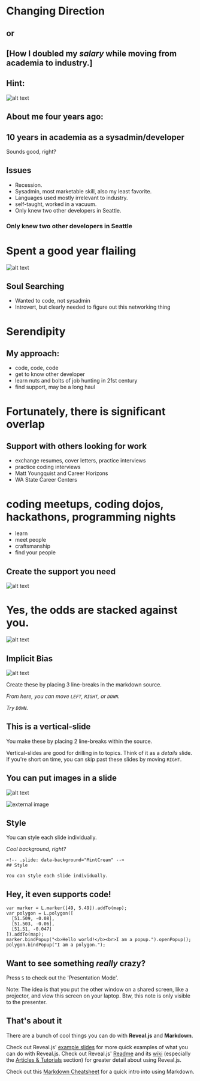 # Changing Direction

## or
## [How I doubled my *salary* while moving from academia to industry.]<!-- .element: class="fragment" data-fragment-index="0" -->



## Hint:
![alt text](assets/challengesdemotivator.jpeg "Challenges")



## About me four years ago:
## 10 years in academia as a sysadmin/developer
Sounds good, right?



## Issues
* Recession.<!-- .element: class="fragment" data-fragment-index="1" -->
* Sysadmin, most marketable skill, also my least favorite.<!-- .element: class="fragment" data-fragment-index="2" -->
* Languages used mostly irrelevant to industry.<!-- .element: class="fragment" data-fragment-index="3" -->
* self-taught, worked in a vacuum.<!-- .element: class="fragment" data-fragment-index="4" -->
* Only knew two other developers in Seattle.<!-- .element: class="fragment" data-fragment-index="5" -->



### Only knew two other developers in Seattle



# Spent a good year flailing
![alt text](assets/SEPattyflailingwheee.gif "Flailing")




## Soul Searching
* Wanted to code, not sysadmin
* Introvert, but clearly needed to figure out this networking thing



# Serendipity



## My approach:
* code, code, code
* get to know other developer
* learn nuts and bolts of job hunting in 21st century
* find support, may be a long haul



# Fortunately, there is significant overlap



## Support with others looking for work
* exchange resumes, cover letters, practice interviews<!-- .element: class="fragment" data-fragment-index="1" -->
* practice coding interviews<!-- .element: class="fragment" data-fragment-index="1" -->
* Matt Youngquist and Career Horizons<!-- .element: class="fragment" data-fragment-index="1" -->
* WA State Career Centers<!-- .element: class="fragment" data-fragment-index="1" -->



# coding meetups, coding dojos, hackathons, programming nights
* learn
* meet people
* craftsmanship
* find your people



## Create the support you need
![alt text](assets/uw_lab_devs.jpg "UW Coding")



# Yes, the odds are stacked against you.
![alt text](lottery.jpg "Lottery")



## Implicit Bias
![alt text](assets/Han-Solo-with-Rey-in-Star-Wars-7.jpg "UW Coding")




Create these by placing 3 line-breaks in the markdown source.

_From here, you can move `LEFT`, `RIGHT`, or `DOWN`._ <!-- .element: class="fragment" data-fragment-index="0" -->

_Try `DOWN`._ <!-- .element: class="fragment" data-fragment-index="1" -->


## This is a vertical-slide
You make these by placing 2 line-breaks within the source.

Vertical-slides are good for drilling in to topics. Think of it as a _details_ slide. If you're short on time, you can skip past these slides by moving `RIGHT`.



## You can put images in a slide

![alt text](assets/logo.png "Logo Title Text 1")

![external image](https://raw.githubusercontent.com/maptime/maptime.github.io/master/img/xmaptime-logo-web-header-rainbonly.png.pagespeed.ic.sUvy41gYSf.png "External Image Example")



<!-- .slide: data-background="MintCream" -->
## Style

You can style each slide individually.

_Cool background, right?_<!-- .element: class="fragment" data-fragment-index="1" -->
```
<!-- .slide: data-background="MintCream" -->
## Style

You can style each slide individually.
```



## Hey, it even supports code!

```
var marker = L.marker([49, 5.49]).addTo(map);
var polygon = L.polygon([
  [51.509, -0.08],
  [51.503, -0.06],
  [51.51, -0.047]
]).addTo(map);
marker.bindPopup("<b>Hello world!</b><br>I am a popup.").openPopup();
polygon.bindPopup("I am a polygon.");
```



## Want to see something _really_ crazy?

Press `S` to check out the 'Presentation Mode'.

Note:
The idea is that you put the other window on a shared screen, like a projector, and view this screen on your laptop. Btw, this note is only visible to the presenter.



## That's about it

There are a bunch of cool things you can do with **Reveal.js** and **Markdown**.

Check out Reveal.js' [example slides](http://lab.hakim.se/reveal-js/) for more quick examples of what you can do with Reveal.js.  Check out Reveal.js' [Readme](https://github.com/hakimel/reveal.js/blob/master/README.md) and its [wiki](https://github.com/hakimel/reveal.js/wiki) (especially the [Articles & Tutorials](https://github.com/hakimel/reveal.js/wiki/Articles-&-Tutorials) section) for greater detail about using Reveal.js.  

Check out this [Markdown Cheatsheet](https://github.com/adam-p/markdown-here/wiki/Markdown-Cheatsheet) for a quick intro into using Markdown.
